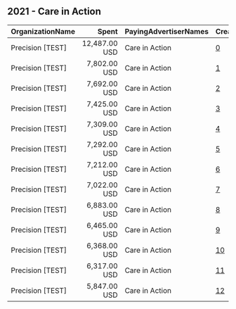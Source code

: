 ## 2021 - Care in Action 
|OrganizationName|Spent|PayingAdvertiserNames|CreativeUrls|Impressions|Genders|AgeBrackets|CountryCodes|BillingAddresses|CandidateBallotInformation|
|:---|---:|:---|:---|---:|:---|:---|:---|:---|:---|
|Precision [TEST]|12,487.00 USD|Care in Action|[0](https://www.snap.com/political-ads/asset/b1881d610981f570b2349f31c7574a31911fd02f6dceeb400a42048bcf04da2c?mediaType=png)|784,762|FEMALE|18+|united states|"1121 14th Street NW Suite 700,Washington,20005,US"|Virginia Election|
|Precision [TEST]|7,802.00 USD|Care in Action|[1](https://www.snap.com/political-ads/asset/4dfb6fd17724c726a6182a63a5287b23010a846a01706a860c91eb888206b2d2?mediaType=png)|904,848||18+|united states|"1121 14th Street NW Suite 700,Washington,20005,US"|Care in Action|
|Precision [TEST]|7,692.00 USD|Care in Action|[2](https://www.snap.com/political-ads/asset/4b12dc9927775cf8bb75ebfac6cdbe6fd42b7a904414f71bb03ab41f191e5f75?mediaType=png)|905,908||18+|united states|"1121 14th Street NW Suite 700,Washington,20005,US"|Care in Action|
|Precision [TEST]|7,425.00 USD|Care in Action|[3](https://www.snap.com/political-ads/asset/4b12dc9927775cf8bb75ebfac6cdbe6fd42b7a904414f71bb03ab41f191e5f75?mediaType=png)|354,751||18+|united states|"1121 14th Street NW Suite 700,Washington,20005,US"|Care in Action|
|Precision [TEST]|7,309.00 USD|Care in Action|[4](https://www.snap.com/political-ads/asset/4dfb6fd17724c726a6182a63a5287b23010a846a01706a860c91eb888206b2d2?mediaType=png)|349,521||18+|united states|"1121 14th Street NW Suite 700,Washington,20005,US"|Care in Action|
|Precision [TEST]|7,292.00 USD|Care in Action|[5](https://www.snap.com/political-ads/asset/0c94e2654f7bb140d546c82d08ae542b9099de0a8c2e9434f2c2a99823145be3?mediaType=jpg)|842,888||18+|united states|"1121 14th Street NW Suite 700,Washington,20005,US"|Care in Action|
|Precision [TEST]|7,212.00 USD|Care in Action|[6](https://www.snap.com/political-ads/asset/731f5402a8c465697aea50b90b0af53687622b0f4834ce9cba7b9e649fd3ebb1?mediaType=mp4)|832,922||18+|united states|"1121 14th Street NW Suite 700,Washington,20005,US"|Care in Action|
|Precision [TEST]|7,022.00 USD|Care in Action|[7](https://www.snap.com/political-ads/asset/0c94e2654f7bb140d546c82d08ae542b9099de0a8c2e9434f2c2a99823145be3?mediaType=jpg)|337,367||18+|united states|"1121 14th Street NW Suite 700,Washington,20005,US"|Care in Action|
|Precision [TEST]|6,883.00 USD|Care in Action|[8](https://www.snap.com/political-ads/asset/731f5402a8c465697aea50b90b0af53687622b0f4834ce9cba7b9e649fd3ebb1?mediaType=mp4)|328,819||18+|united states|"1121 14th Street NW Suite 700,Washington,20005,US"|Care in Action|
|Precision [TEST]|6,465.00 USD|Care in Action|[9](https://www.snap.com/political-ads/asset/4b12dc9927775cf8bb75ebfac6cdbe6fd42b7a904414f71bb03ab41f191e5f75?mediaType=png)|842,905||18+|united states|"1121 14th Street NW Suite 700,Washington,20005,US"|Care in Action|
|Precision [TEST]|6,368.00 USD|Care in Action|[10](https://www.snap.com/political-ads/asset/0c94e2654f7bb140d546c82d08ae542b9099de0a8c2e9434f2c2a99823145be3?mediaType=jpg)|825,776||18+|united states|"1121 14th Street NW Suite 700,Washington,20005,US"|Care in Action|
|Precision [TEST]|6,317.00 USD|Care in Action|[11](https://www.snap.com/political-ads/asset/4dfb6fd17724c726a6182a63a5287b23010a846a01706a860c91eb888206b2d2?mediaType=png)|838,666||18+|united states|"1121 14th Street NW Suite 700,Washington,20005,US"|Care in Action|
|Precision [TEST]|5,847.00 USD|Care in Action|[12](https://www.snap.com/political-ads/asset/731f5402a8c465697aea50b90b0af53687622b0f4834ce9cba7b9e649fd3ebb1?mediaType=mp4)|775,211||18+|united states|"1121 14th Street NW Suite 700,Washington,20005,US"|Care in Action|
